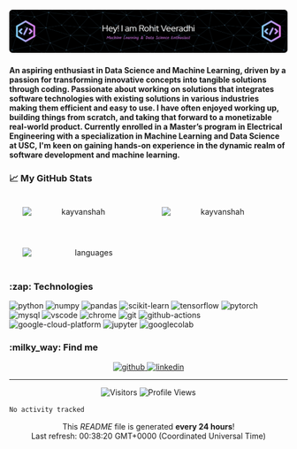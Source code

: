 ![Header](static/github-header-image.png)
<!-- <h1 align="center">Hi 👋, I'm Rohit</h1>
<h2 align="center">Machine Learning &amp; Data Science Enthusiast</h2> -->
<h4>An aspiring enthusiast in Data Science and Machine Learning, driven by a passion for transforming innovative concepts into tangible solutions through coding. Passionate about working on solutions that integrates software technologies with existing solutions in various industries making them efficient and easy to use. I have often enjoyed working up, building things from scratch, and taking that forward to a monetizable real-world product.  Currently enrolled in a Master’s program in Electrical Engineering with a specialization in Machine Learning and Data Science at USC, I&#39;m keen on gaining hands-on experience in the dynamic realm of software development and machine learning.</h4>

### 📈 My GitHub Stats
<div style="display: flex;" align="center">
     <img align="center" width="48%"
          style="margin: 20px; padding: 0 4px;"
          src="https://github-readme-streak-stats.herokuapp.com/?user=Rohit04121998&count_private=true&show_icons=true&theme=tokyonight&hide_border=true" 
          alt="kayvanshah" />
     <img align="center" width="48%"
          style="margin: 20px; padding: 0 4px;"
          src="https://github-readme-stats-sigma-five.vercel.app/api?username=Rohit04121998&show_icons=true&locale=en&count_private=true&show_icons=true&theme=tokyonight&hide_border=true"
          alt="kayvanshah" />
</div>

<br/>
<div style="display: flex;" align="center">
     <img align="center" width="48%"
          style="margin: 20px; padding: 0 4px;"
          src="https://github-readme-stats-sigma-five.vercel.app/api/top-langs/?username=Rohit04121998&show_icons=true&theme=tokyonight&hide_border=true&layout=compact" 
          alt="languages" />
</div>

<!-- TECHNOLOGIES -->
<h3>:zap: Technologies</h3>

<p>
    <img alt="python" src="https://img.shields.io/badge/Python-black?logo=python&amp;amp;style=plastic" /> <img alt="numpy" src="https://img.shields.io/badge/NumPy-black?logo=numpy&amp;amp;style=plastic" /> <img alt="pandas" src="https://img.shields.io/badge/Pandas-black?logo=pandas&amp;amp;style=plastic" /> <img alt="scikit-learn" src="https://img.shields.io/badge/Scikit%20Learn-black?logo=scikit-learn&amp;amp;style=plastic" /> <img alt="tensorflow" src="https://img.shields.io/badge/Tensorflow-black?logo=tensorflow&amp;amp;style=plastic" /> <img alt="pytorch" src="https://img.shields.io/badge/Pytorch-black?logo=pytorch&amp;amp;style=plastic" /> <img alt="mysql" src="https://img.shields.io/badge/MySQL-black?logo=mysql&amp;amp;style=plastic" /> <img alt="vscode" src="https://img.shields.io/badge/VSCode-black?logo=visual-studio-code&amp;amp;style=plastic" /> <img alt="chrome" src="https://img.shields.io/badge/Google%20Chrome-black?logo=google-chrome&amp;amp;style=plastic" /> <img alt="git" src="https://img.shields.io/badge/Git-black?logo=git&amp;amp;style=plastic" /> <img alt="github-actions" src="https://img.shields.io/badge/Github%20Actions-black?logo=github-actions&amp;amp;style=plastic" /> <img alt="google-cloud-platform" src="https://img.shields.io/badge/GCP-black?logo=google-cloud&amp;amp;style=plastic" /> <img alt="jupyter" src="https://img.shields.io/badge/Jupyter Notebook-black?logo=jupyter&amp;amp;style=plastic" /> <img alt="googlecolab" src="https://img.shields.io/badge/Google Colab-black?logo=googlecolab&amp;amp;style=plastic" /> 
</p>

<!-- SOCIAL -->
<h3>:milky_way: Find me</h3>

<p align="center">
    <a href="https://github.com/Rohit04121998" target="_blank">
        <img alt="github" src="https://img.shields.io/badge/GitHub-100000?style=for-the-badge&amp;logo=github&amp;logoColor=white" />
    </a><a href="https://www.linkedin.com/in/rohit-veeradhi/" target="_blank">
        <img alt="linkedin" src="https://img.shields.io/badge/LinkedIn-0077B5?style=for-the-badge&amp;logo=linkedin&amp;logoColor=white" />
    </a>
</p>

<hr />

<!-- GitHub profile viewers and visitors -->
<p align="center">
    <img alt="Visitors" src="https://visitor-badge.laobi.icu/badge?page_id=Rohit04121998&color=blue"/>
    <img alt="Profile Views" src="https://komarev.com/ghpvc/?username=Rohit04121998"/>
</p>

<!-- FOOTER -->
<!--START_SECTION:waka-->

```txt
No activity tracked
```

<!--END_SECTION:waka-->
<p align="center">
    This <i>README</i> file is generated <b>every 24 hours</b>!</br>
    Last refresh: 00:38:20 GMT+0000 (Coordinated Universal Time)<br />
</p>
<!-- <p align="center">
    <img src="https://github.com/Rohit04121998/Rohit04121998/workflows/README%20build/badge.svg" /> 
    <img alt="Stars" src="https://img.shields.io/github/stars/Rohit04121998/Rohit04121998?style=flat-square&labelColor=343b41"/> 
    <img alt="Forks" src="https://img.shields.io/github/forks/Rohit04121998/Rohit04121998?style=flat-square&labelColor=343b41"/>
</p> -->

